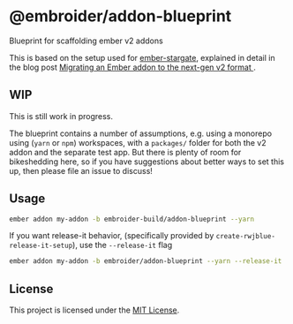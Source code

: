 @embroider/addon-blueprint
==============================================================================

Blueprint for scaffolding ember v2 addons

This is based on the setup used for [ember-stargate](https://github.com/kaliber5/ember-stargate), explained in detail
in the blog post [Migrating an Ember addon to the next-gen v2 format
](https://www.kaliber5.de/de/blog/v2-addon_en).


WIP
------------------------------------------------------------------------------

This is still work in progress.

The blueprint contains a number of assumptions, e.g. using a monorepo using (`yarn`  or `npm`) workspaces, with a
`packages/` folder for both the v2 addon and the separate test app. But there is plenty of room for bikeshedding here,
so if you have suggestions about better ways to set this up, then please file an issue to discuss!


Usage
------------------------------------------------------------------------------

```bash
ember addon my-addon -b embroider-build/addon-blueprint --yarn
```

If you want release-it behavior, (specifically provided by `create-rwjblue-release-it-setup`),
use the `--release-it` flag

```bash
ember addon my-addon -b embroider/addon-blueprint --yarn --release-it
```


License
------------------------------------------------------------------------------

This project is licensed under the [MIT License](LICENSE.md).

